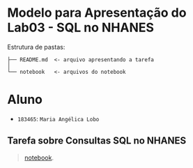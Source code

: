 # Modelo para Apresentação do Lab03 - SQL no NHANES

Estrutura de pastas:

~~~
├── README.md  <- arquivo apresentando a tarefa
│
└── notebook   <- arquivos do notebook
~~~

# Aluno
* `183465`: `Maria Angélica Lobo`

## Tarefa sobre Consultas SQL no NHANES

> [notebook](notebook/lab03-nhanes.ipynb).